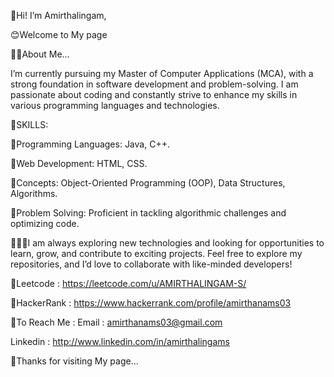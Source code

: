 👋Hi! I’m Amirthalingam,

😊Welcome to My page

👨‍🎓About Me…

I’m currently pursuing my Master of Computer
Applications (MCA), with a strong foundation in software
development and problem-solving. I am passionate about
coding and constantly strive to enhance my skills in various
programming languages and technologies.

📝SKILLS:

📍Programming Languages: Java, C++.

📍Web Development: HTML, CSS.

📍Concepts: Object-Oriented Programming (OOP),
Data Structures, Algorithms.

📍Problem Solving: Proficient in tackling algorithmic
challenges and optimizing code.

🙋🏻‍♂️I am always exploring new technologies and looking for
opportunities to learn, grow, and contribute to exciting
projects. Feel free to explore my repositories, and I’d love to
collaborate with like-minded developers!


📌Leetcode : https://leetcode.com/u/AMIRTHALINGAM-S/

📌HackerRank : https://www.hackerrank.com/profile/amirthanams03

🔖To Reach Me :
Email : amirthanams03@gmail.com

Linkedin : http://www.linkedin.com/in/amirthalingams

🙏Thanks for visiting My page…

